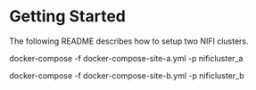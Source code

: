 
# Getting Started

The following README describes how to setup two NIFI clusters.

docker-compose -f docker-compose-site-a.yml -p nificluster_a

docker-compose -f docker-compose-site-b.yml -p nificluster_b


